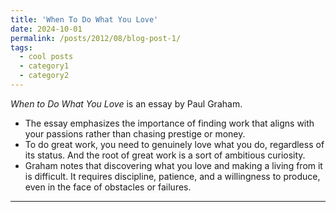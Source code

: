 ```yaml
---
title: 'When To Do What You Love'
date: 2024-10-01
permalink: /posts/2012/08/blog-post-1/
tags:
  - cool posts
  - category1
  - category2
---
```


*When to Do What You Love* is an essay by Paul Graham. 
- The essay emphasizes the importance of finding work that aligns with your passions rather than chasing prestige or money.
- To do great work, you need to genuinely love what you do, regardless of its status. And the root of great work is a sort of ambitious curiosity.
- Graham notes that discovering what you love and making a living from it is difficult. It requires discipline, patience, and a willingness to produce, even in the face of obstacles or failures.


------
